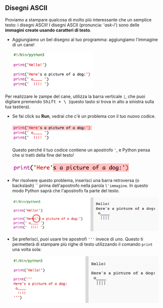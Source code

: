 ## Disegni ASCII

Proviamo a stampare qualcosa di molto più interessante che un semplice testo: i disegni ASCII! I disegni ASCII (pronuncia: '*ask-i*') sono delle **immagini create usando caratteri di testo**.

+ Aggiungiamo un bel disegno al tuo programma: aggiungiamo l'immagine di un cane!
    
    ![screenshot](images/me-dog.png)

Per realizzare le zampe del cane, utilizza la barra verticale `|`, che puoi digitare premendo <kbd>Shift + \ </kbd> (questo tasto si trova in alto a sinistra sulla tua tastiera).

+ Se fai click su **Run**, vedrai che c'è un problema con il tuo nuovo codice.
    
    ![screenshot](images/me-dog-bug.png)
    
    Questo perché il tuo codice contiene un apostrofo `'`, e Python pensa che si tratti della fine del testo!
    
    ![screenshot](images/me-dog-quote.png)

+ Per risolvere questo problema, inserisci una barra retroversa (o backslash) `` prima dell'apostrofo nella parola `l'immagine`. In questo modo Python saprà che l'apostrofo fa parte del testo.
    
    ![screenshot](images/me-dog-bug-fix.png)

+ Se preferisci, puoi usare tre apostrofi `'''` invece di uno. Questo ti permetterà di stampare più righe di testo utilizzando il comando `print` una volta sola:
    
    ![screenshot](images/me-dog-triple-quote.png)